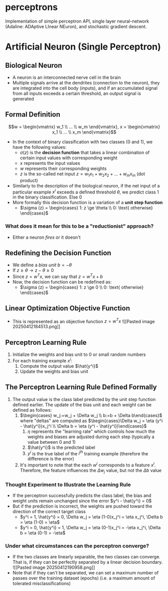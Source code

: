 # perceptrons
Implementation of simple perceptron API, single layer neural-network (Adaline: ADAptive LInear NEuron), and stochastic gradient descent.

# Artificial Neuron (Single Perceptron)

## Biological Neuron
- A neuron is an interconnected nerve cell in the brain 
- Multiple signals arrive at the dendrites (connection to the neuron), they are integrated into the cell body (inputs), and if an accumulated signal from all inputs exceeds a certain threshold, an output signal is generated 
## Formal Definition
$$w = \begin{vmatrix} w_1 \\ ... \\ w_m \end{vmatrix}, x = \begin{vmatrix} x_1 \\ ... \\ x_m \end{vmatrix}$$ 
- In the context of binary classification with two classes (0 and 1), we have the following values: 
	- $\sigma(z)$ is the **decision function** that takes a linear combination of certain input values with corresponding weight
	- $x$ represents the input values
	- $w$ represents their corresponding weights 
	- $z$ is the so-called net input $z = w_1x_1 + w_2x_2 + ... + w_mx_m$ (dot product) 
- Similarly to the description of the biological neuron, if the net input of a particular example $x^i$ exceeds a defined threshold $\theta$, we predict class $1$ in the binary classification. Else $0$ 
- More formally this decision function is a variation of a **unit step function**
	- $\sigma (z) = \begin{cases} 1: z \ge \theta \\ 0: \text{ otherwise} \end{cases}$ 
### What does it mean for this to be a "reductionist" approach? 
- Either a neuron *fires* or it doesn't 
## Redefining the Decision Function 
- We define a *bias unit* $b = -\theta$ 
- If $z \ge \theta \rightarrow z - \theta \ge 0$
- Since $z = w^Tx$, we can say that $z =w^Tx + b$ 
- Now, the decision function can be redefined as: 
	- $\sigma (z) = \begin{cases} 1: z \ge 0 \\ 0: \text{ otherwise} \end{cases}$
## Linear Optimization Objective Function 
- This is represented as an objective function $z = w^Tx$ 
![[Pasted image 20250412184513.png]] 
## Perceptron Learning Rule
1. Initialize the weights and bias unit to 0 or small random numbers 
2. For each training example $x^i$: 
	1. Compute the output value $\hat{y^i}$
	2. Update the weights and bias unit 
## The Perceptron Learning Rule Defined Formally 
1. The output value is the class label predicted by the unit step function defined earlier. The update of the bias unit and each weight can be defined as follows: 
	1. $\begin{cases} w_j:=w_j + \Delta w_j \\ b:=b + \Delta b\end{cases}$ where "deltas" are computed as $\begin{cases}\Delta w_j = \eta (y^i - \hat{y^i})x_j^i \\ \Delta b = \eta (y^i - \hat{y^i})\end{cases}$  
		1. $\eta$ represents the "learning rate" which controls how much the weights and biases are adjusted during each step (typically a value between $0$ and $1$)
		2. $\hat{y^i}$ is the predicted label
		3. $y^i$ is the true label of the $i^{th}$ training example (therefore the difference is the error)
	2. It's important to note that the each $w^i$ corresponds to a feature $x^i$. Therefore, the feature influences the $\Delta w_j$ value, but not the $\Delta b$ value 
### Thought Experiment to Illustrate the Learning Rule 
- If the perceptron successfully predicts the class label, the bias and weight units remain unchanged since the error $y^i - \hat{y^i} = 0$
- But if the prediction is incorrect, the weights are pushed toward the direction of the correct target class
	- $y^i = 1, \hat{y^i} = 0, \Delta w_j = \eta (1-0)x_j^i = \eta x_j^i, \Delta b = \eta (1-0) = \eta$ 
	- $y^i = 0, \hat{y^i} = 1, \Delta w_j = \eta (0-1)x_j^i = -\eta x_j^i, \Delta b = \eta (0-1) = -\eta$ 
### Under what circumstances can the perceptron converge? 
- If the two classes are linearly separable, the two classes can converge. That is, if they can be perfectly separated by a linear decision boundary. 
![[Pasted image 20250412190958.png]] 
- Note that if they can't be separated, we can set a maximum number of passes over the training dataset (epochs) (i.e. a maximum amount of tolerated misclassifications)
